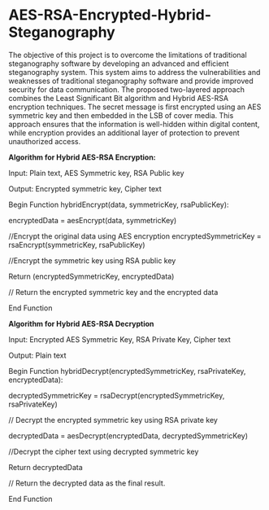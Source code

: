 # AES-RSA-Encrypted-Hybrid-Steganography
The objective of this project is to overcome the limitations of traditional steganography software by developing an advanced and efficient steganography system. This system aims to address the vulnerabilities and weaknesses of traditional steganography software and provide improved security for data communication. The proposed two-layered approach combines the Least Significant Bit algorithm and Hybrid AES-RSA encryption techniques. The secret message is first encrypted using an AES symmetric key and then embedded in the LSB of cover media. This approach ensures that the information is well-hidden within digital content, while encryption provides an additional layer of protection to prevent unauthorized access.

**Algorithm for Hybrid AES-RSA Encryption:**

Input: Plain text, AES Symmetric key, RSA Public key

Output: Encrypted symmetric key, Cipher text

Begin Function hybridEncrypt(data, symmetricKey, rsaPublicKey):

encryptedData = aesEncrypt(data, symmetricKey)

//Encrypt the original data using AES encryption encryptedSymmetricKey = rsaEncrypt(symmetricKey, rsaPublicKey)

//Encrypt the symmetric key using RSA public key 

Return (encryptedSymmetricKey, encryptedData)

// Return the encrypted symmetric key and the encrypted data

End Function

**Algorithm for Hybrid AES-RSA Decryption**

Input: Encrypted AES Symmetric Key, RSA Private Key, Cipher text

Output: Plain text

Begin Function hybridDecrypt(encryptedSymmetricKey, rsaPrivateKey, encryptedData):

decryptedSymmetricKey = rsaDecrypt(encryptedSymmetricKey, rsaPrivateKey) 

// Decrypt the encrypted symmetric key using RSA private key

decryptedData = aesDecrypt(encryptedData, decryptedSymmetricKey) 

//Decrypt the cipher text using decrypted symmetric key

Return decryptedData

// Return the decrypted data as the final result.

End Function 


